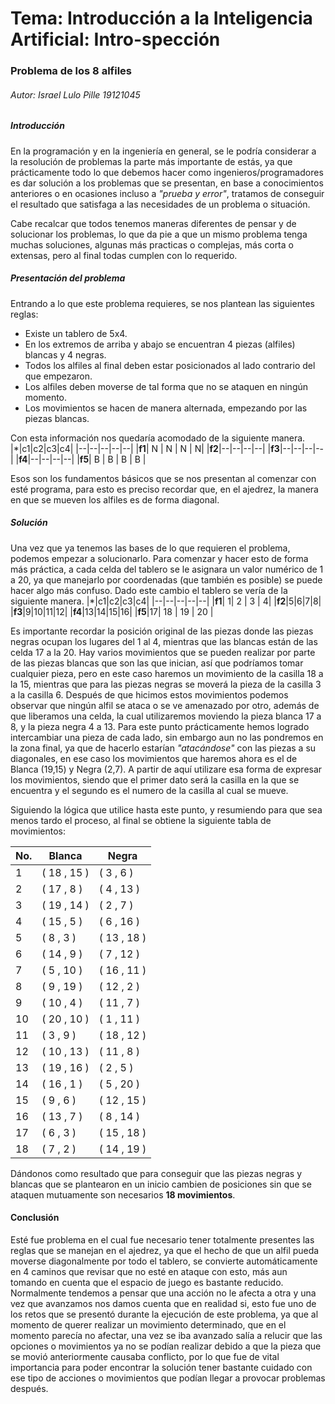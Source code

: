 # Tema: Introducción a la Inteligencia Artificial: Intro-spección
### Problema de los 8 alfiles
###### Autor: Israel Lulo Pille 19121045

##### Introducción
En la programación y en la ingeniería en general, se le podría considerar a la resolución de problemas la parte más importante de estás, ya que prácticamente todo lo que debemos hacer como ingenieros/programadores es dar solución a los problemas que se presentan, en base a conocimientos anteriores o en ocasiones incluso a *"prueba y error"*, tratamos de conseguir el resultado que satisfaga a las necesidades de un problema o situación. 

Cabe recalcar que todos tenemos maneras diferentes de pensar y de solucionar los problemas, lo que da pie a que un mismo problema tenga muchas soluciones, algunas más practicas o complejas, más corta o extensas, pero al final todas cumplen con lo requerido.

##### Presentación del problema
Entrando a lo que este problema requieres, se nos plantean las siguientes reglas:
- Existe un tablero de 5x4.
- En los extremos de arriba y abajo se encuentran 4 piezas (alfiles) blancas y 4 negras.
- Todos los alfiles al final deben estar posicionados al lado contrario del que empezaron.
- Los alfiles deben moverse de tal forma que no se ataquen en ningún momento.
- Los movimientos se hacen de manera alternada, empezando por las piezas blancas.

Con esta información nos quedaría acomodado de la siguiente manera.
|*|c1|c2|c3|c4|
|--|--|--|--|--|
|**f1**| N | N | N | N|
|**f2**|--|--|--|--|
|**f3**|--|--|--|--|
|**f4**|--|--|--|--|
|**f5**| B | B | B | B |

Esos son los fundamentos básicos que se nos presentan al comenzar con esté programa, para esto es preciso recordar que, en el ajedrez, la manera en que se mueven los alfiles es de forma diagonal.
##### Solución 
Una vez que ya tenemos las bases de lo que requieren el problema, podemos empezar a solucionarlo.
Para comenzar y hacer esto de forma más práctica, a cada celda del tablero se le asignara un valor numérico de 1 a 20, ya que manejarlo por coordenadas (que también es posible) se puede hacer algo más confuso. Dado este cambio el tablero se vería de la siguiente manera.
|*|c1|c2|c3|c4|
|--|--|--|--|--|
|**f1**| 1| 2 | 3 | 4|
|**f2**|5|6|7|8|
|**f3**|9|10|11|12|
|**f4**|13|14|15|16|
|**f5**|17| 18 | 19 | 20 |

Es importante recordar la posición original de las piezas donde las piezas negras ocupan los lugares del 1 al 4, mientras que las blancas están de las celda 17 a la 20.
Hay varios movimientos que se pueden realizar por parte de las piezas blancas que son las que inician, así que podríamos tomar cualquier pieza, pero en este caso haremos un movimiento de la casilla 18 a la 15, mientras que para las piezas negras se moverá la pieza de la casilla 3 a la casilla 6.
Después de que hicimos estos movimientos podemos observar que ningún alfil se ataca o se ve amenazado por otro, además de que liberamos una celda, la cual utilizaremos moviendo la pieza blanca 17 a 8, y la pieza negra 4 a 13.
Para este punto prácticamente hemos logrado intercambiar una pieza de cada lado, sin embargo aun no las pondremos en la zona final, ya que de hacerlo estarían *"atacándose"* con las piezas a su diagonales, en ese caso los movimientos que haremos ahora es el de Blanca (19,15) y Negra (2,7). A partir de aquí utilizare esa forma de expresar los movimientos, siendo que el primer dato será la casilla en la que se encuentra y el segundo es el numero de la casilla al cual se mueve.

Siguiendo la lógica que utilice hasta este punto, y resumiendo para que sea menos tardo el proceso, al final se obtiene la siguiente tabla de movimientos:

|No.|Blanca|Negra|
|--|--|--|
|1|( 18 , 15 )|( 3 , 6 )|
|2|( 17 , 8 )|( 4 , 13 )|
|3|( 19 , 14 )|( 2 , 7 )|
|4|( 15 , 5 )|( 6 , 16 )|
|5|( 8 , 3 )|( 13 , 18 )|
|6|( 14 , 9 )|( 7 , 12 )|
|7|( 5 , 10 )|( 16 , 11 )|
|8|( 9 , 19 )|( 12 , 2 )|
|9|( 10 , 4 )|( 11 , 7 )|
|10|( 20 , 10 )|( 1 , 11 )|
|11|( 3 , 9 )|( 18 , 12 )|
|12|( 10 , 13 )|( 11 , 8 )|
|13|( 19 , 16 )|( 2 , 5 )|
|14|( 16 , 1 )|( 5 , 20 )|
|15|( 9 , 6 )|( 12 , 15 )|
|16|( 13 , 7 )|( 8 , 14 )|
|17|( 6 , 3 )|( 15 , 18 )|
|18|( 7 , 2 )|( 14 , 19 )|

Dándonos como resultado que para conseguir que las piezas negras y blancas que se plantearon en un inicio cambien de posiciones sin que se ataquen mutuamente son necesarios **18 movimientos**. 
#### Conclusión
Esté fue problema en el cual fue necesario tener totalmente presentes las reglas que se manejan en el ajedrez, ya que el hecho de que un alfil pueda moverse diagonalmente por todo el tablero, se convierte automáticamente en 4 caminos que revisar que no esté en ataque con esto, más aun tomando en cuenta que el espacio de juego es bastante reducido.
Normalmente tendemos a pensar que una acción no le afecta a otra y una vez que avanzamos nos damos cuenta que en realidad si, esto fue uno de los retos que se presentó durante la ejecución de este problema, ya que al momento de querer realizar un movimiento determinado, que en el momento parecía no afectar, una vez se iba avanzado salía a relucir que las opciones o movimientos ya no se podían realizar debido a que la pieza que se movió anteriormente causaba conflicto, por lo que fue de vital importancia para poder encontrar la solución tener bastante cuidado con ese tipo de acciones o movimientos que podían llegar a provocar problemas después.

